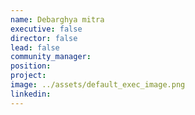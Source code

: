 ```yaml
---
name: Debarghya mitra
executive: false
director: false
lead: false
community_manager:   
position:  
project:  
image: ../assets/default_exec_image.png
linkedin: 
---
```

